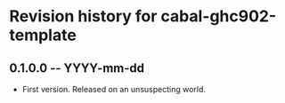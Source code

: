 # Revision history for cabal-ghc902-template

## 0.1.0.0 -- YYYY-mm-dd

* First version. Released on an unsuspecting world.
